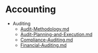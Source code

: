 
# Accounting

- Auditing
  - [Audit-Methodology.md](./Audit-Methodology.md)
  - [Audit-Planning-and-Execution.md](./Audit-Planning-and-Execution.md)
  - [Compliance-Auditing.md](./Compliance-Auditing.md)
  - [Financial-Auditing.md](./Financial-Auditing.md)
